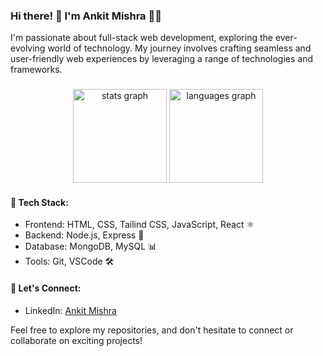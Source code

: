 ### Hi there! 👋 I'm Ankit Mishra 👨‍💻

I'm passionate about full-stack web development, exploring the ever-evolving world of technology. My journey involves crafting seamless and user-friendly web experiences by leveraging a range of technologies and frameworks.

###
<div align="center">
   <img src="https://github-readme-stats.vercel.app/api?username=ankit-orio&hide_title=false&hide_rank=false&show_icons=true&include_all_commits=true&count_private=true&disable_animations=false&theme=dracula&locale=en&hide_border=false" height="150" alt="stats graph"  />
  <img src="https://github-readme-stats.vercel.app/api/top-langs?username=ankit-orion&locale=en&hide_title=false&layout=compact&card_width=320&langs_count=5&theme=dracula&hide_border=false" height="150" alt="languages graph"  />
</div>

#### 🔧 Tech Stack:
- Frontend: HTML, CSS, Tailind CSS, JavaScript, React ⚛️
- Backend: Node.js, Express 🚀
- Database: MongoDB, MySQL 📊
- Tools: Git, VSCode 🛠️

#### 🤝 Let's Connect:
- LinkedIn: <a href="https://www.linkedin.com/in/ankit-orion/">Ankit Mishra</a>

Feel free to explore my repositories, and don't hesitate to connect or collaborate on exciting projects!
